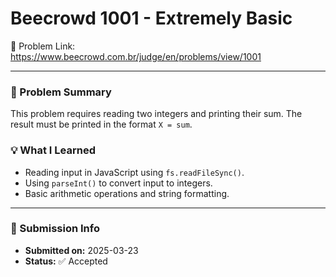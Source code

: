 # Beecrowd 1001 - Extremely Basic

🔗 Problem Link: https://www.beecrowd.com.br/judge/en/problems/view/1001

---

### 🧠 Problem Summary
This problem requires reading two integers and printing their sum. The result must be printed in the format `X = sum`.

### 💡 What I Learned
- Reading input in JavaScript using `fs.readFileSync()`.
- Using `parseInt()` to convert input to integers.
- Basic arithmetic operations and string formatting.

---

### 📅 Submission Info
- **Submitted on:** 2025-03-23 
- **Status:** ✅ Accepted
